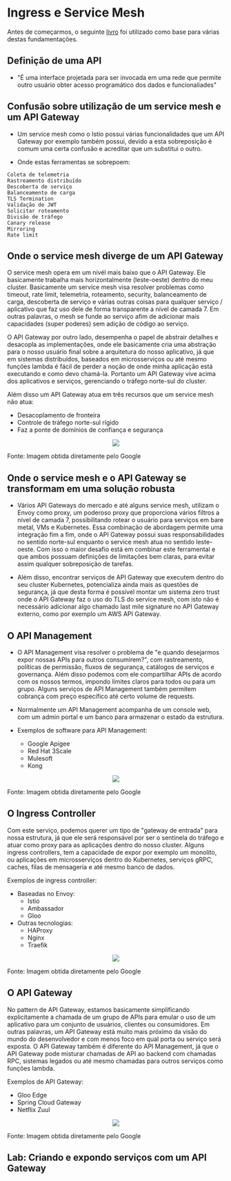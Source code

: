# Ingress e Service Mesh

Antes de começarmos, o seguinte [livro](https://microservices.io/book) foi utilizado como base para várias destas fundamentações.

## Definição de uma API

- "É uma interface projetada para ser invocada em uma rede que permite outro usuário obter acesso programático dos dados e funcionaliades" 

## Confusão sobre utilização de um service mesh e um API Gateway

- Um service mesh como o Istio possui várias funcionalidades que um API Gateway por exemplo também possui, devido a esta sobreposição é comum uma certa confusão e acreditar que um substitui o outro.

- Onde estas ferramentas se sobrepoem:

```
Coleta de telemetria
Rastreamento distribuído
Descoberta de serviço
Balanceamento de carga
TLS Termination
Validação de JWT
Solicitar roteamento
Divisão de tráfego
Canary release
Mirroring
Rate limit
```

## Onde o service mesh diverge de um API Gateway

O service mesh opera em um nivél mais baixo que o API Gateway. Ele basicamente trabalha mais horizontalmente (leste-oeste) dentro do meu cluster. Basicamente um service mesh visa resolver problemas como timeout, rate limit, telemetria, roteamento, security, balanceamento de carga, descoberta de serviço e várias outras coisas para qualquer serviço / aplicativo que faz uso dele de forma transparente a nível de camada 7. Em outras palavras, o mesh se funde ao serviço afim de adicionar mais capacidades (super poderes) sem adição de código ao serviço.

O API Gateway por outro lado, desempenha o papel de abstrair detalhes e desacopla as implementações, onde ele basicamente cria uma abstração para o nosso usuário final sobre a arquitetura do nosso aplicativo, já que em sistemas distribuídos, baseados em microsserviços ou até mesmo funções lambda é fácil de perder a noção de onde minha aplicação está executando e como devo chamá-la. Portanto um API Gateway vive acima dos aplicativos e serviços, gerenciando o tráfego norte-sul do cluster.

Além disso um API Gateway atua em três recursos que um service mesh não atua:

- Desacoplamento de fronteira
- Controle de tráfego norte-sul rígido
- Faz a ponte de domínios de confiança e segurança

<p align="center">
  <img src="https://media1-production-mightynetworks.imgix.net/asset/24216529/Gateway_vs_Service_Mesh.png"/>
</p>

Fonte: Imagem obtida diretamente pelo Google

## Onde o service mesh e o API Gateway se transformam em uma solução robusta

- Vários API Gateways do mercado e até alguns service mesh, utilizam o Envoy como proxy, um poderoso proxy que proporciona vários filtros a nível de camada 7, possibilitando rotear o usuário para serviços em bare metal, VMs e Kubernetes. Essa combinação de abordagem permite uma integração fim a fim, onde o API Gateway possui suas responsabilidades no sentido norte-sul enquanto o service mesh atua no sentido leste-oeste. Com isso o maior desafio está em combinar este ferramental e que ambos possuam definições de limitações bem claras, para evitar assim qualquer sobreposição de tarefas.

- Além disso, encontrar serviços de API Gateway que executem dentro do seu cluster Kubernetes, potencializa ainda mais as questões de segurança, já que desta forma é possível montar um sistema zero trust onde o API Gateway faz o uso do TLS do service mesh, com isto não é necessário adicionar algo chamado last mile signature no API Gateway externo, como por exemplo um AWS API Gateway.

## O API Management

- O API Management visa resolver o problema de "e quando desejarmos expor nossas APIs para outros consumirem?", com rastreamento, políticas de permissão, fluxos de segurança, catálogos de serviços e governança. Além disso podemos com ele compartilhar APIs de acordo com os nossos termos, impondo limites claros para todos ou para um grupo. Alguns serviços de API Management também permitem cobrança com preço específico até certo volume de requests.

- Normalmente um API Management acompanha de um console web, com um admin portal e um banco para armazenar o estado da estrutura.

- Exemplos de software para API Management:

  - Google Apigee
  - Red Hat 3Scale
  - Mulesoft
  - Kong

<p align="center">
  <img src="https://blog.christianposta.com/images/identity-crisis/api-management-sketch.png"/>
</p>

Fonte: Imagem obtida diretamente pelo Google

## O Ingress Controller

Com este serviço, podemos querer um tipo de "gateway de entrada" para nossa estrutura, já que ele será responsável por ser o sentinela do tráfego e atuar como proxy para as aplicações dentro do nosso cluster. Alguns ingress controllers, tem a capacidade de expor por exemplo um monolito, ou aplicações em microsserviços dentro do Kubernetes, serviços gRPC, caches, filas de mensageria e até mesmo banco de dados.

Exemplos de ingress controller:

- Baseadas no Envoy:
  - Istio
  - Ambassador
  - Gloo
- Outras tecnologias:
  - HAProxy
  - Nginx
  - Traefik

<p align="center">
  <img src="https://blog.christianposta.com/images/identity-crisis/cluster-ingress-sketch.png"/>
</p>

Fonte: Imagem obtida diretamente pelo Google

## O API Gateway

No pattern de API Gateway, estamos basicamente simplificando explicitamente a chamada de um grupo de APIs para emular o uso de um aplicativo para um conjunto de usuários, clientes ou consumidores. Em outras palavras, um API Gateway está muito mais próximo da visão do mundo do desenvolvedor e com menos foco em qual porta ou serviço será exposta. O API Gateway também é diferente do API Management, já que o API Gateway pode misturar chamadas de API ao backend com chamadas RPC, sistemas legados ou até mesmo chamadas para outros serviços como funções lambda.

Exemplos de API Gateway:

  - Gloo Edge
  - Spring Cloud Gateway
  - Netflix Zuul

<p align="center">
  <img src="https://blog.christianposta.com/images/identity-crisis/api-gateway-pattern.png"/>
</p>

Fonte: Imagem obtida diretamente pelo Google

## Lab: Criando e expondo serviços com um API Gateway
